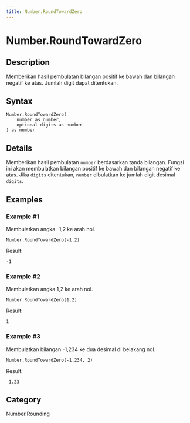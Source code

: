 ```yaml
---
title: Number.RoundTowardZero
---
```


# Number.RoundTowardZero


## Description

Memberikan hasil pembulatan bilangan positif ke bawah dan bilangan negatif ke atas. Jumlah digit dapat ditentukan.


## Syntax

```powerquery
Number.RoundTowardZero(
    number as number,
    optional digits as number
) as number
```


## Details

Memberikan hasil pembulatan <code>number</code> berdasarkan tanda bilangan. Fungsi ini akan membulatkan bilangan positif ke bawah dan bilangan negatif ke atas.   Jika <code>digits</code> ditentukan, <code>number</code> dibulatkan ke jumlah digit desimal <code>digits</code>.  


## Examples

### Example #1 
Membulatkan angka -1,2 ke arah nol.
```powerquery
Number.RoundTowardZero(-1.2)
```

Result: 
```powerquery
-1
```


### Example #2 
Membulatkan angka 1,2 ke arah nol.
```powerquery
Number.RoundTowardZero(1.2)
```

Result: 
```powerquery
1
```


### Example #3 
Membulatkan bilangan -1,234 ke dua desimal di belakang nol.
```powerquery
Number.RoundTowardZero(-1.234, 2)
```

Result: 
```powerquery
-1.23
```




## Category
Number.Rounding
